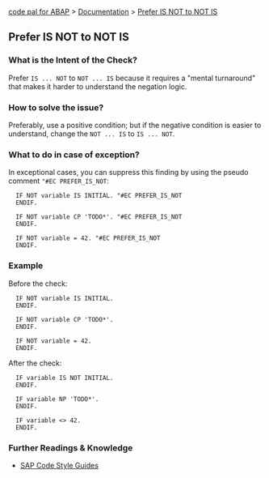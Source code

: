 [code pal for ABAP](../../README.md) > [Documentation](../check_documentation.md) > [Prefer IS NOT to NOT IS](prefer-is-not-to-not-is.md)

## Prefer IS NOT to NOT IS

### What is the Intent of the Check?

Prefer `IS ... NOT` to `NOT ... IS` because it requires a "mental turnaround" that makes it harder to understand the negation logic.

### How to solve the issue?

Preferably, use a positive condition; but if the negative condition is easier to understand, change the `NOT ... IS` to `IS ... NOT`.

### What to do in case of exception?

In exceptional cases, you can suppress this finding by using the pseudo comment `"#EC PREFER_IS_NOT`:

```abap
  IF NOT variable IS INITIAL. "#EC PREFER_IS_NOT
  ENDIF.
```

```abap
  IF NOT variable CP 'TODO*'. "#EC PREFER_IS_NOT
  ENDIF.
```

```abap
  IF NOT variable = 42. "#EC PREFER_IS_NOT
  ENDIF.
```

### Example

Before the check:

```abap
  IF NOT variable IS INITIAL.
  ENDIF.
```

```abap
  IF NOT variable CP 'TODO*'.
  ENDIF.
```

```abap
  IF NOT variable = 42.
  ENDIF.
```

After the check:

```abap
  IF variable IS NOT INITIAL.
  ENDIF.
```

```abap
  IF variable NP 'TODO*'.
  ENDIF.
```

```abap
  IF variable <> 42.
  ENDIF.
```

### Further Readings & Knowledge

* [SAP Code Style Guides](https://github.com/SAP/styleguides/blob/main/clean-abap/CleanABAP.md#prefer-is-not-to-not-is)
